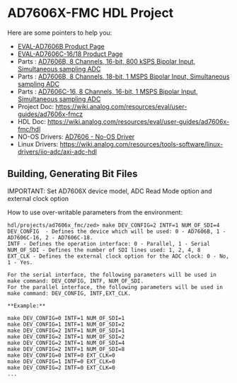 # AD7606X-FMC HDL Project

Here are some pointers to help you:
  * [EVAL-AD7606B Product Page](https://www.analog.com/en/design-center/evaluation-hardware-and-software/evaluation-boards-kits/eval-ad7606b-fmcz.html)
  * [EVAL-AD7606C-16/18 Product Page](https://www.analog.com/en/design-center/evaluation-hardware-and-software/evaluation-boards-kits/eval-ad7606c-18.html)
  * Parts : [AD7606B, 8 Channels, 16-bit, 800 kSPS Bipolar Input, Simultaneous sampling ADC](https://www.analog.com/en/products/ad7606b.html)
  * Parts : [AD7606B, 8 Channels, 18-bit, 1 MSPS Bipolar Input, Simultaneous sampling ADC](https://www.analog.com/en/products/ad7606c-18.html)
  * Parts : [AD7606C-16, 8 Channels, 16-bit, 1 MSPS Bipolar Input, Simultaneous sampling ADC](https://www.analog.com/en/products/ad7606c-16.html)
  * Project Doc: https://wiki.analog.com/resources/eval/user-guides/ad7606x-fmcz
  * HDL Doc: https://wiki.analog.com/resources/eval/user-guides/ad7606x-fmc/hdl
  * NO-OS Drivers: [AD7606 - No-OS Driver](https://wiki.analog.com/resources/tools-software/uc-drivers/ad7606)
  * Linux Drivers: https://wiki.analog.com/resources/tools-software/linux-drivers/iio-adc/axi-adc-hdl
## Building, Generating Bit Files

IMPORTANT: Set AD7606X device model, ADC Read Mode option and external clock option

How to use over-writable parameters from the environment:
```
hdl/projects/ad7606x_fmc/zed> make DEV_CONFIG=2 INTF=1 NUM_OF_SDI=4
DEV_CONFIG  - Defines the device which will be used: 0 - AD7606B, 1 - AD7606C-16, 2 - AD7606C-18.
INTF - Defines the operation interface: 0 - Parallel, 1 - Serial
NUM_OF_SDI - Defines the number of SDI lines used: 1, 2, 4, 8
EXT_CLK - Defines the external clock option for the ADC clock: 0 - No, 1 - Yes.

For the serial interface, the following parameters will be used in make command: DEV_CONFIG, INTF, NUM_OF_SDI.
For the parallel interface, the following parameters will be used in make command: DEV_CONFIG, INTF,EXT_CLK.

**Example:**

make DEV_CONFIG=0 INTF=1 NUM_OF_SDI=1
make DEV_CONFIG=1 INTF=1 NUM_OF_SDI=2
make DEV_CONFIG=2 INTF=1 NUM_OF_SDI=1
make DEV_CONFIG=2 INTF=1 NUM_OF_SDI=2
make DEV_CONFIG=2 INTF=1 NUM_OF_SDI=4
make DEV_CONFIG=2 INTF=1 NUM_OF_SDI=8
make DEV_CONFIG=0 INTF=0 EXT_CLK=0
make DEV_CONFIG=1 INTF=0 EXT_CLK=0
make DEV_CONFIG=2 INTF=0 EXT_CLK=0
...